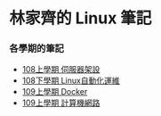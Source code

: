 # 林家齊的 Linux 筆記

### 各學期的筆記
* [108上學期 伺服器架設](https://github.com/linjiachi/Linux_note/tree/108-1)
* [108下學期 Linux自動化運維](https://github.com/linjiachi/Linux_note/tree/108-2)
* [109上學期 Docker]()
* [109上學期 計算機網路]()
